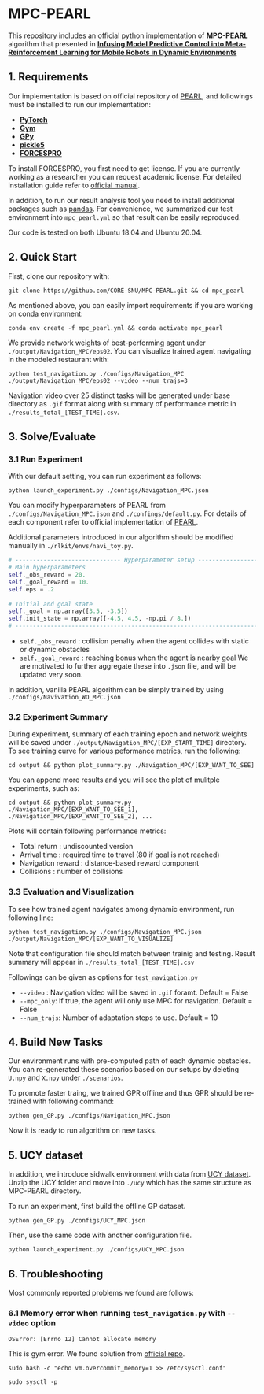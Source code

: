 MPC-PEARL
====================================================

This repository includes an official python implementation of **MPC-PEARL** algorithm that presented in **[Infusing Model Predictive Control into Meta-Reinforcement Learning
for Mobile Robots in Dynamic Environments][paper_link]**


## 1. Requirements
Our implementation is based on official repository of [PEARL][PEARL], and followings must be installed to run our implementation:
- **[PyTorch][Pytorch]**
- **[Gym][Gym]**
- **[GPy][GPy]**
- **[pickle5][pickle5]**
- **[FORCESPRO][FORCESPRO]**

To install FORCESPRO, you first need to get license. If you are currently working as a researcher you can request academic license. For detailed installation guide refer to [official manual][FORCESPRO_manual].

In addition, to run our result analysis tool you need to install additional packages such as [pandas][pandas]. For convenience, we summarized our test environment into `mpc_pearl.yml` so that result can be easily reproduced.

Our code is tested on both Ubuntu 18.04 and Ubuntu 20.04.


## 2. Quick Start
First, clone our repository with:
```
git clone https://github.com/CORE-SNU/MPC-PEARL.git && cd mpc_pearl
```
As mentioned above, you can easily import requirements if you are working on conda environment:
```
conda env create -f mpc_pearl.yml && conda activate mpc_pearl
```
We provide network weights of best-performing agent under `./output/Navigation_MPC/eps02`. You can visualize trained agent navigating in the modeled restaurant with:
```
python test_navigation.py ./configs/Navigation_MPC ./output/Navigation_MPC/eps02 --video --num_trajs=3
```
Navigation video over 25 distinct tasks will be generated under base directory as `.gif` format along with summary of performance metric in `./results_total_[TEST_TIME].csv`.


## 3. Solve/Evaluate
### 3.1 Run Experiment
With our default setting, you can run experiment as follows:
```
python launch_experiment.py ./configs/Navigation_MPC.json
```
You can modify hyperparameters of PEARL from `./configs/Navigation_MPC.json` and `./confings/default.py`. For details of each component refer to official implementation of [PEARL][PEARL].

Additional parameters introduced in our algorithm should be modified manually in `./rlkit/envs/navi_toy.py`.
```python
# ------------------------------ Hyperparameter setup ---------------------------------
# Main hyperparameters
self._obs_reward = 20.
self._goal_reward = 10.
self.eps = .2
         
# Initial and goal state
self._goal = np.array([3.5, -3.5])
self.init_state = np.array([-4.5, 4.5, -np.pi / 8.])
# --------------------------------------------------------------------------------------
```
- `self._obs_reward` : collision penalty when the agent collides with static or dynamic obstacles
- `self._goal_reward` : reaching bonus when the agent is nearby goal
We are motivated to further aggregate these into `.json` file, and will be updated very soon.

In addition, vanilla PEARL algorithm can be simply trained by using `./configs/Navivation_WO_MPC.json`

### 3.2 Experiment Summary
During experiment, summary of each training epoch and network weights will be saved under `./output/Navigation_MPC/[EXP_START_TIME]` directory. To see training curve for various peformance metrics, run the following:
```
cd output && python plot_summary.py ./Navigation_MPC/[EXP_WANT_TO_SEE]
```

You can append more results and you will see the plot of mulitple experiments, such as:
```
cd output && python plot_summary.py ./Navigation_MPC/[EXP_WANT_TO_SEE_1], ./Navigation_MPC/[EXP_WANT_TO_SEE_2], ...
```

Plots will contain following performance metrics:
- Total return : undiscounted version
- Arrival time : required time to travel (80 if goal is not reached)
- Navigation reward : distance-based reward component
- Collisions : number of collisions

### 3.3 Evaluation and Visualization
To see how trained agent navigates among dynamic environment, run following line:
```
python test_navigation.py ./configs/Navigation_MPC.json ./output/Navigation_MPC/[EXP_WANT_TO_VISUALIZE]
```
Note that configuration file should match between trainig and testing. Result summary will appear in `./results_total_[TEST_TIME].csv`

Followings can be given as options for `test_navigation.py`
- `--video` : Navigation video will be saved in `.gif` foramt. Default = False
- `--mpc_only`: If true, the agent will only use MPC for navigation. Default = False
- `--num_trajs`: Number of adaptation steps to use. Default = 10


## 4. Build New Tasks

Our environment runs with pre-computed path of each dynamic obstacles. 
You can re-generated these scenarios based on our setups by deleting `U.npy` and `X.npy` under `./scenarios`.

To promote faster traing, we trained GPR offline and thus GPR should be re-trained with following command:
```
python gen_GP.py ./configs/Navigation_MPC.json
```

Now it is ready to run algorithm on new tasks.


## 5. UCY dataset

In addition, we introduce sidwalk environment with data from [UCY dataset][UCY].
Unzip the UCY folder and move into `./ucy` which has the same structure as MPC-PEARL directory.

To run an experiment, first build the offline GP dataset.
```
python gen_GP.py ./configs/UCY_MPC.json
```
Then, use the same code with another configuration file.
```
python launch_experiment.py ./configs/UCY_MPC.json
```


## 6. Troubleshooting

Most commonly reported problems we found are follows:

### 6.1 Memory error when running `test_navigation.py` with `--video` option
```
OSError: [Errno 12] Cannot allocate memory
```
This is gym error. We found solution from [official repo][issue1].
```
sudo bash -c "echo vm.overcommit_memory=1 >> /etc/sysctl.conf"

sudo sysctl -p
```


[paper_link]: https://arxiv.org/abs/2109.07120
[Pytorch]: https://pytorch.org/
[Gym]: https://github.com/openai/gym
[GPy]: https://github.com/SheffieldML/GPy
[pickle5]: https://pypi.org/project/pickle5/
[FORCESPRO]: https://www.embotech.com/products/forcespro/overview/
[FORCESPRO_manual]: https://forces.embotech.com/Documentation/
[pandas]: https://pandas.pydata.org/docs/getting_started/install.html
[PEARL]: https://github.com/katerakelly/oyster
[UCY]: https://github.com/Habiba-Amroune/ETH-UCY-Preprocessing
[issue1]: github.com/openai/gym/issues/110#issuecomment-220672405
